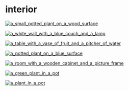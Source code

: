 # interior

<a href="a_small_potted_plant_on_a_wood_surface.jpg"><img alt="a_small_potted_plant_on_a_wood_surface" src="a_small_potted_plant_on_a_wood_surface.jpg"></a>

<a href="a_white_wall_with_a_blue_couch_and_a_lamp.jpg"><img alt="a_white_wall_with_a_blue_couch_and_a_lamp" src="a_white_wall_with_a_blue_couch_and_a_lamp.jpg"></a>

<a href="a_table_with_a_vase_of_fruit_and_a_pitcher_of_water.jpg"><img alt="a_table_with_a_vase_of_fruit_and_a_pitcher_of_water" src="a_table_with_a_vase_of_fruit_and_a_pitcher_of_water.jpg"></a>

<a href="a_potted_plant_on_a_blue_surface.jpg"><img alt="a_potted_plant_on_a_blue_surface" src="a_potted_plant_on_a_blue_surface.jpg"></a>

<a href="a_room_with_a_wooden_cabinet_and_a_picture_frame.jpg"><img alt="a_room_with_a_wooden_cabinet_and_a_picture_frame" src="a_room_with_a_wooden_cabinet_and_a_picture_frame.jpg"></a>

<a href="a_green_plant_in_a_pot.jpg"><img alt="a_green_plant_in_a_pot" src="a_green_plant_in_a_pot.jpg"></a>

<a href="a_plant_in_a_pot.jpg"><img alt="a_plant_in_a_pot" src="a_plant_in_a_pot.jpg"></a>

